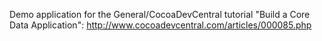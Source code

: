 Demo application for the General/CocoaDevCentral tutorial "Build a Core Data Application":
http://www.cocoadevcentral.com/articles/000085.php